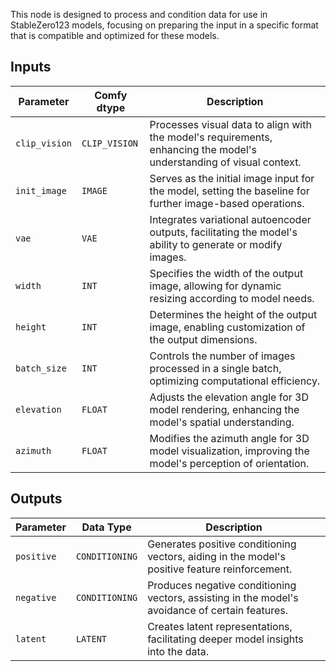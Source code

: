 
This node is designed to process and condition data for use in StableZero123 models, focusing on preparing the input in a specific format that is compatible and optimized for these models.

## Inputs

| Parameter             | Comfy dtype        | Description |
|-----------------------|--------------------|-------------|
| `clip_vision`         | `CLIP_VISION`      | Processes visual data to align with the model's requirements, enhancing the model's understanding of visual context. |
| `init_image`          | `IMAGE`            | Serves as the initial image input for the model, setting the baseline for further image-based operations. |
| `vae`                 | `VAE`              | Integrates variational autoencoder outputs, facilitating the model's ability to generate or modify images. |
| `width`               | `INT`              | Specifies the width of the output image, allowing for dynamic resizing according to model needs. |
| `height`              | `INT`              | Determines the height of the output image, enabling customization of the output dimensions. |
| `batch_size`          | `INT`              | Controls the number of images processed in a single batch, optimizing computational efficiency. |
| `elevation`           | `FLOAT`            | Adjusts the elevation angle for 3D model rendering, enhancing the model's spatial understanding. |
| `azimuth`             | `FLOAT`            | Modifies the azimuth angle for 3D model visualization, improving the model's perception of orientation. |

## Outputs

| Parameter     | Data Type | Description |
|---------------|--------------|-------------|
| `positive`    | `CONDITIONING` | Generates positive conditioning vectors, aiding in the model's positive feature reinforcement. |
| `negative`    | `CONDITIONING` | Produces negative conditioning vectors, assisting in the model's avoidance of certain features. |
| `latent`      | `LATENT`     | Creates latent representations, facilitating deeper model insights into the data. |
